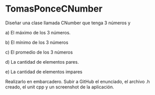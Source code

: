 # TomasPonceCNumber
Diseñar una clase llamada CNumber que tenga 3 números y

a) El máximo de los 3 números.

b) El mínimo de los 3 números

c) El promedio de los 3 números

d) La cantidad de elementos pares.

e) La cantidad de elementos impares

Realizarlo en embarcadero. Subir a GitHub el enunciado, el archivo .h creado, el unit cpp y un screenshot de la aplicación.

